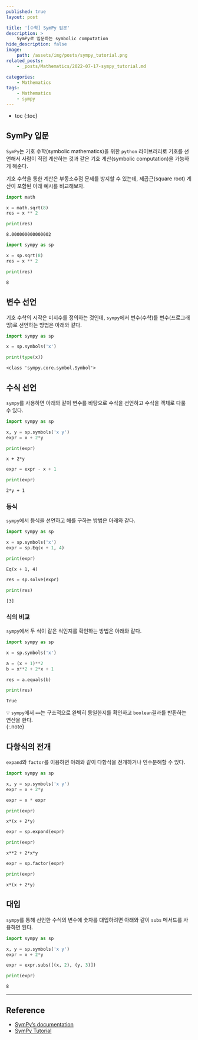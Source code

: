 ```yaml
---
published: true
layout: post

title: '[수학] SymPy 입문'
description: >
    SymPy로 입문하는 symbolic computation
hide_description: false
image:
    path: /assets/img/posts/sympy_tutorial.png
related_posts:
    - _posts/Mathematics/2022-07-17-sympy_tutorial.md

categories:
    - Mathematics
tags:
    - Mathematics
    - sympy
---
```

* toc
{:toc}

## SymPy 입문

`SymPy`는 기호 수학(symbolic mathematics)을 위한 `python` 라이브러리로 기호를 선언해서 사람이 직접 계산하는 것과 같은 기호 계산(symbolic computation)을 가능하게 해준다.  

기호 수학을 통한 계산은 부동소수점 문제를 방지할 수 있는데, 제곱근(square root) 계산이 포함된 아래 예시를 비교해보자.  

```python
import math

x = math.sqrt(8)
res = x ** 2

print(res)
```
```
8.000000000000002
```

```python
import sympy as sp

x = sp.sqrt(8)
res = x ** 2

print(res)
```
```
8
```

## 변수 선언

기호 수학의 시작은 미지수를 정의하는 것인데, `sympy`에서 변수(수학)를 변수(프로그래밍)로 선언하는 방법은 아래와 같다.  

```python
import sympy as sp

x = sp.symbols('x')

print(type(x))
```
```
<class 'sympy.core.symbol.Symbol'>
```

## 수식 선언

`sympy`를 사용하면 아래와 같이 변수를 바탕으로 수식을 선언하고 수식을 객체로 다룰 수 있다.  

```python
import sympy as sp

x, y = sp.symbols('x y')
expr = x + 2*y

print(expr)
```
```
x + 2*y
```

```python
expr = expr - x + 1

print(expr)
```
```
2*y + 1
```

### 등식

`sympy`에서 등식을 선언하고 해를 구하는 방법은 아래와 같다.  

```python
import sympy as sp

x = sp.symbols('x')
expr = sp.Eq(x + 1, 4)

print(expr)
```
```
Eq(x + 1, 4)
```

```python
res = sp.solve(expr)

print(res)
```
```
[3]
```

### 식의 비교

`sympy`에서 두 식이 같은 식인지를 확인하는 방법은 아래와 같다.  

```python
import sympy as sp

x = sp.symbols('x')

a = (x + 1)**2
b = x**2 + 2*x + 1

res = a.equals(b)

print(res)
```
```
True
```

💡 `sympy`에서 `==`는 구조적으로 완벽히 동일한지를 확인하고 `boolean`결과를 반환하는 연산을 한다.  
{:.note}

## 다항식의 전개

`expand`와 `factor`를 이용하면 아래와 같이 다항식을 전개하거나 인수분해할 수 있다.  

```python
import sympy as sp

x, y = sp.symbols('x y')
expr = x + 2*y

expr = x * expr

print(expr)
```
```
x*(x + 2*y)
```

```python
expr = sp.expand(expr)

print(expr)
```
```
x**2 + 2*x*y
```

```python
expr = sp.factor(expr)

print(expr)
```
```
x*(x + 2*y)
```

## 대입

`sympy`를 통해 선언한 수식의 변수에 숫자를 대입하려면 아래와 같이 `subs` 메서드를 사용하면 된다.  

```python
import sympy as sp

x, y = sp.symbols('x y')
expr = x + 2*y

expr = expr.subs([(x, 2), (y, 3)])

print(expr)
```
```
8
```

---
## Reference
- [SymPy’s documentation](https://docs.sympy.org/)
- [SymPy Tutorial](https://docs.sympy.org/latest/tutorial/index.html#tutorial)